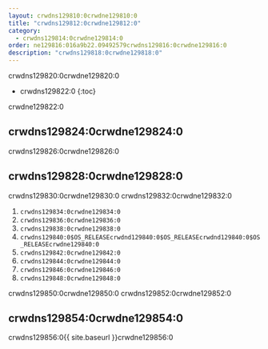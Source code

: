 ```yaml
---
layout: crwdns129810:0crwdne129810:0
title: "crwdns129812:0crwdne129812:0"
category:
  - crwdns129814:0crwdne129814:0
order: ne129816:016a9b22.09492579crwdns129816:0crwdne129816:0
description: "crwdns129818:0crwdne129818:0"
---
```

crwdns129820:0crwdne129820:0

* crwdns129822:0 
{:toc}

crwdne129822:0

## crwdns129824:0crwdne129824:0

crwdns129826:0crwdne129826:0

## crwdns129828:0crwdne129828:0

crwdns129830:0crwdne129830:0 crwdns129832:0crwdne129832:0

1. `crwdns129834:0crwdne129834:0` 
2. `crwdns129836:0crwdne129836:0`
3. `crwdns129838:0crwdne129838:0`
4. `crwdns129840:0$OS_RELEASEcrwdnd129840:0$OS_RELEASEcrwdnd129840:0$OS_RELEASEcrwdne129840:0`
5. `crwdns129842:0crwdne129842:0`
6. `crwdns129844:0crwdne129844:0`
7. `crwdns129846:0crwdne129846:0`
8. `crwdns129848:0crwdne129848:0`

crwdns129850:0crwdne129850:0 crwdns129852:0crwdne129852:0

## crwdns129854:0crwdne129854:0

crwdns129856:0{{ site.baseurl }}crwdne129856:0